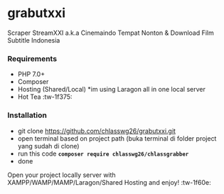 # grabutxxi
Scraper StreamXXI a.k.a Cinemaindo Tempat Nonton &amp; Download Film Subtitle Indonesia

### Requirements
- PHP 7.0+
- Composer
- Hosting (Shared/Local) *im using Laragon all in one local server
- Hot Tea :tw-1f375:


### Installation
- git clone https://github.com/chlasswg26/grabutxxi.git
- open terminal based on project path (buka terminal di folder project yang sudah di clone)
- run this code **`composer require chlasswg26/chlassgrabber`**
- done

Open your project locally server with XAMPP/WAMP/MAMP/Laragon/Shared Hosting and enjoy! :tw-1f60e:
